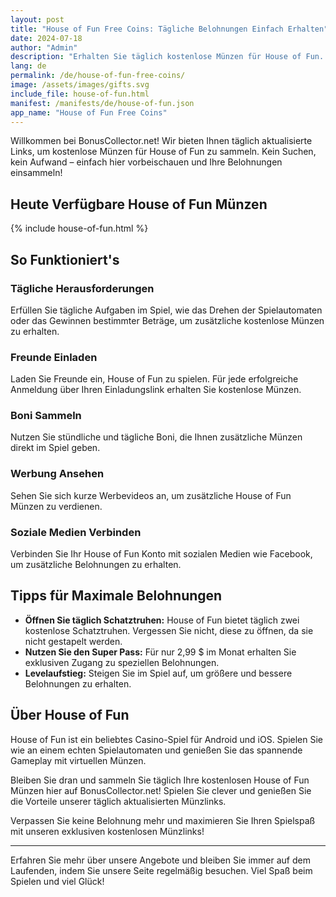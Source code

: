 ```yaml
---
layout: post
title: "House of Fun Free Coins: Tägliche Belohnungen Einfach Erhalten"
date: 2024-07-18
author: "Admin"
description: "Erhalten Sie täglich kostenlose Münzen für House of Fun. Bleiben Sie informiert und maximieren Sie Ihre Spielbelohnungen."
lang: de
permalink: /de/house-of-fun-free-coins/
image: /assets/images/gifts.svg
include_file: house-of-fun.html
manifest: /manifests/de/house-of-fun.json
app_name: "House of Fun Free Coins"
---
```


Willkommen bei BonusCollector.net! Wir bieten Ihnen täglich aktualisierte Links, um kostenlose Münzen für House of Fun zu sammeln. Kein Suchen, kein Aufwand – einfach hier vorbeischauen und Ihre Belohnungen einsammeln!

## Heute Verfügbare House of Fun Münzen

{% include house-of-fun.html %}

## So Funktioniert's

### Tägliche Herausforderungen
Erfüllen Sie tägliche Aufgaben im Spiel, wie das Drehen der Spielautomaten oder das Gewinnen bestimmter Beträge, um zusätzliche kostenlose Münzen zu erhalten.

### Freunde Einladen
Laden Sie Freunde ein, House of Fun zu spielen. Für jede erfolgreiche Anmeldung über Ihren Einladungslink erhalten Sie kostenlose Münzen.

### Boni Sammeln
Nutzen Sie stündliche und tägliche Boni, die Ihnen zusätzliche Münzen direkt im Spiel geben.

### Werbung Ansehen
Sehen Sie sich kurze Werbevideos an, um zusätzliche House of Fun Münzen zu verdienen.

### Soziale Medien Verbinden
Verbinden Sie Ihr House of Fun Konto mit sozialen Medien wie Facebook, um zusätzliche Belohnungen zu erhalten.

## Tipps für Maximale Belohnungen

- **Öffnen Sie täglich Schatztruhen:** House of Fun bietet täglich zwei kostenlose Schatztruhen. Vergessen Sie nicht, diese zu öffnen, da sie nicht gestapelt werden.
- **Nutzen Sie den Super Pass:** Für nur 2,99 $ im Monat erhalten Sie exklusiven Zugang zu speziellen Belohnungen.
- **Levelaufstieg:** Steigen Sie im Spiel auf, um größere und bessere Belohnungen zu erhalten.

## Über House of Fun

House of Fun ist ein beliebtes Casino-Spiel für Android und iOS. Spielen Sie wie an einem echten Spielautomaten und genießen Sie das spannende Gameplay mit virtuellen Münzen.

Bleiben Sie dran und sammeln Sie täglich Ihre kostenlosen House of Fun Münzen hier auf BonusCollector.net! Spielen Sie clever und genießen Sie die Vorteile unserer täglich aktualisierten Münzlinks.

Verpassen Sie keine Belohnung mehr und maximieren Sie Ihren Spielspaß mit unseren exklusiven kostenlosen Münzlinks!

---
Erfahren Sie mehr über unsere Angebote und bleiben Sie immer auf dem Laufenden, indem Sie unsere Seite regelmäßig besuchen. Viel Spaß beim Spielen und viel Glück!